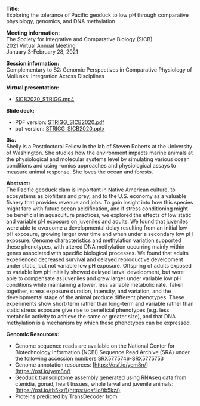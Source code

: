 **Title:**   
Exploring the tolerance of Pacific geoduck to low pH through comparative physiology, genomics, and DNA methylation

**Meeting information:**  
The Society for Integrative and Comparative Biology (SICB)  
2021 Virtual Annual Meeting  
January 3-February 28, 2021

**Session information:**  
Complementary to S2: Genomic Perspectives in Comparative Physiology of Mollusks: Integration Across Disciplines

**Virtual presentation:**  

- [SICB2020_STRIGG.mp4](https://github.com/shellytrigg/talk-SICB2020/blob/master/SICB2020_STRIGG.mp4)

**Slide deck:** 

- PDF version: [STRIGG_SICB2020.pdf](https://github.com/shellytrigg/talk-SICB2020/blob/master/STRIGG_SICB2020.pdf)
- ppt version: [STRIGG_SICB2020.pptx](https://github.com/shellytrigg/talk-pag2020/blob/master/STRIGG_SICB2020.pptx)

**Bio:**  
Shelly is a Postdoctoral Fellow in the lab of Steven Roberts at the University of Washington. She studies how the environment impacts marine animals at the physiological and molecular systems level by simulating various ocean conditions and using -omics approaches and physiological assays to measure animal response. She loves the ocean and forests.

**Abstract:**  
The Pacific geoduck clam is important in Native American culture, to ecosystems as biofilters and prey, and to the U.S. economy as a valuable fishery that provides revenue and jobs. To gain insight into how this species might fare with future ocean acidification, and if stress conditioning might be beneficial in aquaculture practices, we explored the effects of low static and variable pH exposure on juveniles and adults. We found that juveniles were able to overcome a developmental delay resulting from an initial low pH exposure, growing larger over time and when under a secondary low pH exposure. Genome characteristics and methylation variation supported these phenotypes, with altered DNA methylation occurring mainly within genes associated with specific biological processes. We found that adults experienced decreased survival and delayed reproductive development under static, but not variable low pH exposure. Offspring of adults exposed to variable low pH initially showed delayed larval development, but were able to compensate as juveniles and grew larger under variable low pH conditions while maintaining a lower, less variable metabolic rate. Taken together, stress exposure duration, intensity, and variation, and the developmental stage of the animal produce different phenotypes. These experiments show short-term rather than long-term and variable rather than static stress exposure give rise to beneficial phenotypes (e.g. less metabolic activity to achieve the same or greater size), and that DNA methylation is a mechanism by which these phenotypes can be expressed.  
 
**Genomic Resources:**

- Genome sequence reads are available on the National Center for Biotechnology Information (NCBI) Sequence Read Archive (SRA) under the following accession numbers SRX5775746-SRX5775753
- Genome annotation resources: [https://osf.io/yem8n/](https://osf.io/yem8n/)
- Geoduck transcriptome assembly generated using RNAseq data from ctenidia, gonad, heart tissues, whole larval and juvenile animals:   [https://osf.io/tb5kz/](https://osf.io/tb5kz/)
- Proteins predicted by TransDecoder from 